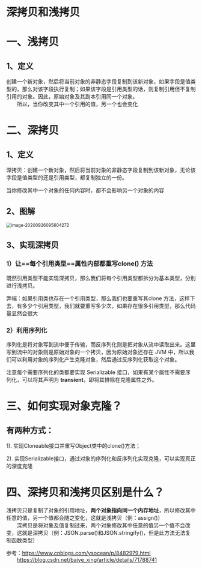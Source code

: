 # 深拷贝和浅拷贝
# 一、浅拷贝
## 1、定义
创建一个新对象，然后将当前对象的非静态字段复制到该新对象，如果字段是值类型的，那么对该字段执行复制；如果该字段是引用类型的话，则复制引用但不复制引用的对象。因此，原始对象及其副本引用同一个对象。<br>
&emsp;&emsp;所以，当你改变其中一个引用的值，另一个也会变化



# 二、深拷贝

## 1、定义
深拷贝：创建一个新对象，然后将当前对象的非静态字段复制到该新对象，无论该字段是值类型的还是引用类型，都复制独立的一份。

当你修改其中一个对象的任何内容时，都不会影响另一个对象的内容

## 2、图解
<img src="https://gitee.com/BlacksJack/picture-bed/raw/master/img/20200926095604.png" alt="image-20200926095604272" style="zoom:80%;" />

## 3、实现深拷贝

### 1）让==每个引用类型==属性内部都重写clone() 方法<br>

既然引用类型不能实现深拷贝，那么我们将每个引用类型都拆分为基本类型，分别进行浅拷贝。 

弊端：如果引用类也存在一个引用类型，那么我们也要重写其clone 方法，这样下去，有多少个引用类型，我们就要重写多少次，如果存在很多引用类型，那么代码量显然会很大

### 2）利用序列化

序列化是将对象写到流中便于传输，而反序列化则是把对象从流中读取出来。这里写到流中的对象则是原始对象的一个拷贝，因为原始对象还存在 JVM 中，所以我们可以利用对象的序列化产生克隆对象，然后通过反序列化获取这个对象。

注意每个需要序列化的类都要实现 Serializable 接口，如果有某个属性不需要序列化，可以将其声明为 **transient**，即将其排除在克隆属性之外。


# 三、如何实现对象克隆？

## 有两种方式：

1). 实现Cloneable接口并重写Object类中的clone()方法；

2). 实现Serializable接口，通过对象的序列化和反序列化实现克隆，可以实现真正的深度克隆

# 四、深拷贝和浅拷贝区别是什么？

浅拷贝只是复制了对象的引用地址，**两个对象指向同一个内存地址**，所以修改其中任意的值，另一个值都会随之变化，这就是浅拷贝（例：assign()）<br>
&emsp;&emsp;深拷贝是将对象及值复制过来，两个对象修改其中任意的值另一个值不会改变，这就是深拷贝（例：JSON.parse()和JSON.stringify()，但是此方法无法复制函数类型）

参考：https://www.cnblogs.com/ysocean/p/8482979.html<br>
&emsp;&emsp;https://blog.csdn.net/baiye_xing/article/details/71788741